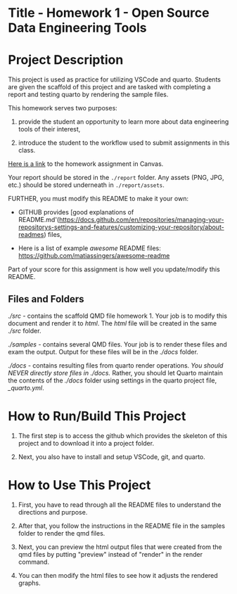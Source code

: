 # Title - Homework 1 - Open Source Data Engineering Tools

# Project Description

This project is used as practice for utilizing VSCode and quarto. Students are given the scaffold of this project and are tasked with completing a report and testing quarto by rendering the sample files.

This homework serves two purposes:

1. provide the student an opportunity to learn more about data engineering tools of their interest,

2. introduce the student to the workflow used to submit assignments in this class.

[Here is a link](https://virginiacommonwealth.instructure.com/courses/105097/assignments/966515) to the homework assignment in Canvas.

Your report should be stored in the ``./report`` folder.  Any assets (PNG, JPG, etc.) should be stored underneath in ``./report/assets``.

FURTHER, you must modify this README to make it your own:

* GITHUB provides [good explanations of README.md'(https://docs.github.com/en/repositories/managing-your-repositorys-settings-and-features/customizing-your-repository/about-readmes) files,

* Here is a list of example *awesome* README files: <https://github.com/matiassingers/awesome-readme>

Part of your score for this assignment is how well you update/modify this README.

## Files and Folders

*./src* - contains the scaffold QMD file homework 1. Your job is to modify this document and render it to *html*.  The *html* file will
be created in the same *./src* folder.

*./samples* - contains several QMD files. Your job is to render these files and exam the output.  Output for these files will be in the *./docs* folder.

*./docs* - contains resulting files from quarto render operations.  *You should NEVER directly store files in ./docs.* Rather, you should let Quarto maintain the contents of the *./docs* folder using settings in the quarto project file, *_quarto.yml*.

# How to Run/Build This Project

1. The first step is to access the github which provides the skeleton of this project and to download it into a project folder. 

2. Next, you also have to install and setup VSCode, git, and quarto.

# How to Use This Project

1. First, you have to read through all the README files to understand the directions and purpose. 

2. After that, you follow the instructions in the README file in the samples folder to render the qmd files.

3. Next, you can preview the html output files that were created from the qmd files by putting "preview" instead of "render" in the render command.

4. You can then modify the html files to see how it adjusts the rendered graphs.
